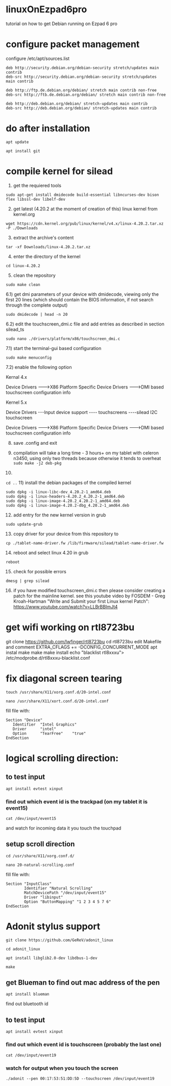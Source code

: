 # linuxOnEzpad6pro
tutorial on how to get Debian running on Ezpad 6 pro

# configure packet management
configure /etc/apt/sources.list

```
deb http://security.debian.org/debian-security stretch/updates main contrib
deb-src http://security.debian.org/debian-security stretch/updates main contrib

deb http://ftp.de.debian.org/debian/ stretch main contrib non-free
deb-src http://ftb.de.debian.org/debian/ stretch main contrib non-free

deb http://deb.debian.org/debian/ stretch-updates main contrib
deb-src http://deb.debian.org/debian/ stretch-updates main contrib
```

# do after installation
```apt update```

```apt install git```

# compile kernel for silead
1) get the requiered tools

```sudo apt-get install dmidecode build-essential libncurses-dev bison flex libssl-dev libelf-dev```

2) get latest (4.20.2 at the moment of creation of this) linux kernel from kernel.org

```wget https://cdn.kernel.org/pub/linux/kernel/v4.x/linux-4.20.2.tar.xz -P ./Downloads```

3) extract the archive's content

```tar -xf Downloads/linux-4.20.2.tar.xz```

4) enter the directory of the kernel

```cd linux-4.20.2```

5) clean the repository

```sudo make clean```

6.1) get dmi parameters of your device with dmidecode, viewing only the first 20 lines (which should contain the BIOS information, if not search through the complete output)

```sudo dmidecode | head -n 20```

6.2) edit the touchscreen_dmi.c file and add entries as described in section silead_ts

```sudo nano ./drivers/platform/x86/touchscreen_dmi.c```

7.1) start the terminal-gui based configuration

```sudo make menuconfig```

7.2) enable the following option

Kernal 4.x

Device Drivers  --->X86 Platform Specific Device Drivers  --->DMI based touchscreen configuration info

Kernel 5.x

Device Drivers  ---Input device support ---- touchscreens ----silead I2C touchscreen

Device Drivers  --->X86 Platform Specific Device Drivers  --->DMI based touchscreen configuration info

8) save .config and exit

9) compilation will take a long time - 3 hours+ on my tablet with celeron n3450, using only two threads because otherwise it tends to overheat
```sudo make -j2 deb-pkg```
10)
```cd ..```
11) install the debian packages of the compiled kernel
```
sudo dpkg -i linux-libc-dev_4.20.2-1_amd64.deb
sudo dpkg -i linux-headers-4.20.2_4.20.2-1_amd64.deb
sudo dpkg -i linux-image-4.20.2_4.20.2-1_amd64.deb
sudo dpkg -i linux-image-4.20.2-dbg_4.20.2-1_amd64.deb
```

12) add entry for the new kernel version in grub

```sudo update-grub```

13) copy driver for your device from this repository to

```cp ./tablet-name-driver.fw /lib/firmware/silead/tablet-name-driver.fw```

14) reboot and select linux 4.20 in grub

```reboot```

15) check for possible errors

```dmesg | grep silead```

16) if you have modified touchscreen_dmi.c then please consider creating a patch for the mainline kernel.
see this youtube video by FOSDEM - Greg Kroah-Hartman "Write and Submit your first Linux kernel Patch": https://www.youtube.com/watch?v=LLBrBBImJt4

# get wifi working on rtl8723bu
git clone https://github.com/lwfinger/rtl8723bu
cd rtl8723bu
edit Makefile and comment EXTRA_CFLAGS += -DCONFIG_CONCURRENT_MODE
apt instal make
make
make install
echo "blacklist rtl8xxxu"> /etc/modprobe.d/rtl8xxxu-blacklist.conf

# fix diagonal screen tearing
```touch /usr/share/X11/xorg.conf.d/20-intel.conf```

```nano /usr/share/X11/xort.conf.d/20-intel.conf```

fill file with:

```
Section "Device"
   Identifier  "Intel Graphics"
   Driver      "intel"
   Option      "TearFree"    "true"
EndSection
```

# logical scrolling direction:
## to test input
```apt install evtest xinput```
### find out which event id is the trackpad (on my tablet it is event15)
```cat /dev/input/event15```

and watch for incoming data it you touch the touchpad
## setup scroll direction
```cd /usr/share/X11/xorg.conf.d/```

```nano 20-natural-scrolling.conf```

fill file with:

```
Section "InputClass"
        Identifier "Natural Scrolling"
        MatchDevicePath "/dev/input/event15"
        Driver "libinput"
        Option "ButtonMapping" "1 2 3 4 5 7 6"
EndSection
```



# Adonit stylus support
```git clone https://github.com/GeReV/adonit_linux```

```cd adonit_linux```

```apt install libglib2.0-dev libdbus-1-dev```

```make```

## get Blueman to find out mac address of the pen
```apt install blueman```

find out bluetooth id
## to test input
```apt install evtest xinput```
### find out which event id is touchscreen (probably the last one)
```cat /dev/input/event19```
### watch for output when you touch the screen

```./adonit --pen 00:17:53:51:DD:5D --touchscreen /dev/input/event19```

